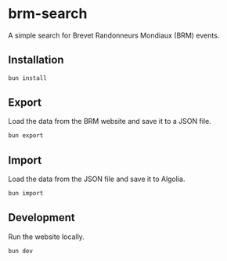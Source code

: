 # brm-search

A simple search for Brevet Randonneurs Mondiaux (BRM) events.

## Installation

```bash
bun install
```

## Export

Load the data from the BRM website and save it to a JSON file.

```bash
bun export
```

## Import

Load the data from the JSON file and save it to Algolia.

```bash
bun import
```

## Development

Run the website locally.

```bash
bun dev
```
